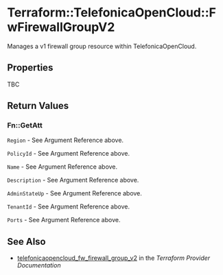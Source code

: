 # Terraform::TelefonicaOpenCloud::FwFirewallGroupV2

Manages a v1 firewall group resource within TelefonicaOpenCloud.

## Properties

TBC

## Return Values

### Fn::GetAtt

`Region` - See Argument Reference above.

`PolicyId` - See Argument Reference above.

`Name` - See Argument Reference above.

`Description` - See Argument Reference above.

`AdminStateUp` - See Argument Reference above.

`TenantId` - See Argument Reference above.

`Ports` - See Argument Reference above.

## See Also

* [telefonicaopencloud_fw_firewall_group_v2](https://www.terraform.io/docs/providers/telefonicaopencloud/r/fw_firewall_group_v2.html) in the _Terraform Provider Documentation_